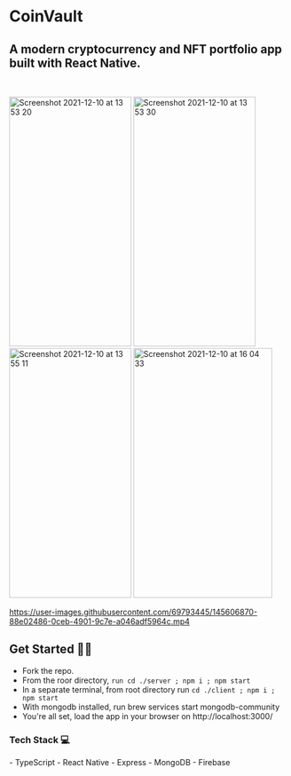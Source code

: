 
<h1>CoinVault </h1>
<h2>A modern cryptocurrency and NFT portfolio app built with React Native.</h2>
<br/>

<p float="left">
 <img width="220" height="450" alt="Screenshot 2021-12-10 at 13 53 20" src="https://user-images.githubusercontent.com/69793445/145603331-b855418a-1afb-4cdb-9f67-cf0f70b4e342.png">
<img width="220" height="450" alt="Screenshot 2021-12-10 at 13 53 30" src="https://user-images.githubusercontent.com/69793445/145603546-2e99c54e-5c44-4dac-a948-789e82296743.png">
<img width="220" height="450" alt="Screenshot 2021-12-10 at 13 55 11" src="https://user-images.githubusercontent.com/69793445/145603594-96232a33-9a83-421b-815b-945234bcac6e.png">
<img width="250" height="450" alt="Screenshot 2021-12-10 at 16 04 33" src="https://user-images.githubusercontent.com/69793445/145604311-24ef1f85-f816-4977-8467-4048ecb1472d.png">


</p>

https://user-images.githubusercontent.com/69793445/145606870-88e02486-0ceb-4901-9c7e-a046adf5964c.mp4





<h2> Get Started 👍🏼 </h2>

- Fork the repo.
- From the roor directory, ``` run cd ./server ; npm i ; npm start  ```
- In a separate terminal, from root directory run ``` cd ./client ; npm i ; npm start ```
- With mongodb installed, run brew services start mongodb-community
- You're all set, load the app in your browser on http://localhost:3000/


<h3> Tech Stack 💻</h3>
- TypeScript
- React Native
- Express
- MongoDB
- Firebase


